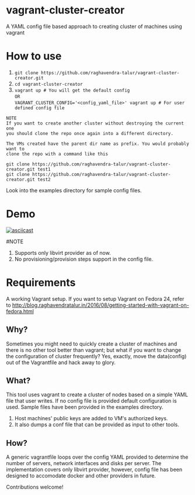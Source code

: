 # vagrant-cluster-creator
A YAML config file based approach to creating cluster of machines using vagrant

# How to use
1. `git clone https://github.com/raghavendra-talur/vagrant-cluster-creator.git`
2. `cd vagrant-cluster-creator`
3. `vagrant up # You will get the default config`  
     `OR`  
`VAGRANT_CLUSTER_CONFIG='<config_yaml_file>' vagrant up # For user defined config file`

```
NOTE
If you want to create another cluster without destroying the current one
you should clone the repo once again into a different directory.

The VMs created have the parent dir name as prefix. You would probably want to
clone the repo with a command like this

git clone https://github.com/raghavendra-talur/vagrant-cluster-creator.git test1
git clone https://github.com/raghavendra-talur/vagrant-cluster-creator.git test2
```

Look into the examples directory for sample config files.

# Demo
[![asciicast](https://asciinema.org/a/83076.png)](https://asciinema.org/a/83076?speed=2)

#NOTE
1. Supports only libvirt provider as of now.
2. No provisioning/provision steps support in the config file.

# Requirements
A working Vagrant setup.
If you want to setup Vagrant on Fedora 24, refer to http://blog.raghavendratalur.in/2016/08/getting-started-with-vagrant-on-fedora.html

## Why?
Sometimes you might need to quickly create a cluster of machines and there is no other tool better than vagrant; but what if you want to change the configuration of cluster frequently? Yes, exactly, move the data(config) out of the Vagrantfile and hack away to glory.

## What?
This tool uses vagrant to create a cluster of nodes based on a simple YAML file that user writes. If no config file is provided default configuration is used. Sample files have been provided in the examples directory.

  1. Host machines' public keys are added to VM's authorized keys.
  2. It also dumps a conf file that can be provided as input to other tools.

## How?
A generic vagrantfile loops over the config YAML provided to determine the number of servers, network interfaces and disks per server.  The implementation covers only libvirt provider, however, config file has been designed to accomodate docker and other providers in future.


Contributions welcome!




